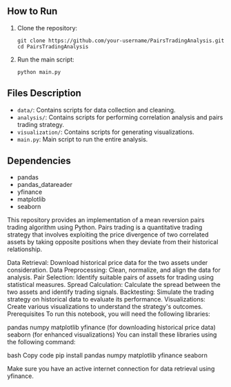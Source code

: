 
## How to Run

1. Clone the repository:
    ```
    git clone https://github.com/your-username/PairsTradingAnalysis.git
    cd PairsTradingAnalysis
    ```

2. Run the main script:
    ```
    python main.py
    ```

## Files Description

- `data/`: Contains scripts for data collection and cleaning.
- `analysis/`: Contains scripts for performing correlation analysis and pairs trading strategy.
- `visualization/`: Contains scripts for generating visualizations.
- `main.py`: Main script to run the entire analysis.

## Dependencies

- pandas
- pandas_datareader
- yfinance
- matplotlib
- seaborn


This repository provides an implementation of a mean reversion pairs trading algorithm using Python. Pairs trading is a quantitative trading strategy that involves exploiting the price divergence of two correlated assets by taking opposite positions when they deviate from their historical relationship.


Data Retrieval: Download historical price data for the two assets under consideration.
Data Preprocessing: Clean, normalize, and align the data for analysis.
Pair Selection: Identify suitable pairs of assets for trading using statistical measures.
Spread Calculation: Calculate the spread between the two assets and identify trading signals.
Backtesting: Simulate the trading strategy on historical data to evaluate its performance.
Visualizations: Create various visualizations to understand the strategy's outcomes.
Prerequisites
To run this notebook, you will need the following libraries:

pandas
numpy
matplotlib
yfinance (for downloading historical price data)
seaborn (for enhanced visualizations)
You can install these libraries using the following command:

bash
Copy code
pip install pandas numpy matplotlib yfinance seaborn

Make sure you have an active internet connection for data retrieval using yfinance.
